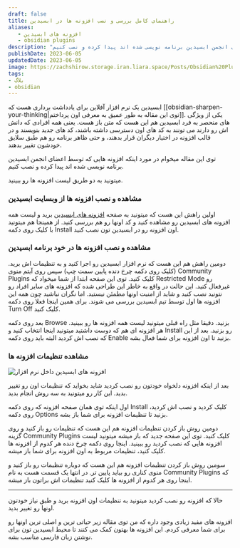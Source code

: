 ```yaml
---
draft: false
title: راهنمای کامل بررسی و نصب افزونه ها در ابسیدین
aliases: 
   - افزونه های ابسیدین
   - obsidian plugins
description: "توی این مقاله میخوام در مورد اینکه افزونه هایی که توسط اعضای انجمن ابسیدین برنامه نویسی شده اند پیدا کرده و نصب کنیم."
publishDate: 2023-06-05
updatedDate: 2023-06-05
image: https://zachshirow.storage.iran.liara.space/Posts/Obsidian%20Plugins.jpg
tags: 
- بلاگ
- obsidian
---
```



ابسیدین یک نرم افزار آفلاین برای یادداشت برداری هست که [[obsidian-sharpen-your-thinking|توی این مقاله به طور عمیق به معرفی اون پرداختم]]. یکی از ویژگی های منحصر به فرد ابسیدین هم این هست که متن باز هست. یعنی همه افرادی که دانش اش رو دارند می تونند به کد های اون دسترسی داشته باشند، کد های جدید بنویسند و در قالب افزونه در اختیار دیگران قرار بدهند، و حتی ظاهر برنامه رو هم طبق سلایق خودشون تغییر بدهند. 

توی این مقاله میخوام در مورد اینکه افزونه هایی که توسط اعضای انجمن ابسیدین برنامه نویسی شده اند پیدا کرده و نصب کنیم. 

میتونید به دو طریق لیست افزونه ها رو ببینید. 

### مشاهده و نصب افزونه ها از وبسایت ابسیدین

اولین راهش این هست که میتونید به صفحه [افزونه های ابسیدین](https://obsidian.md/plugins) برید و لیست همه افزونه های ابسیدین رو مشاهده کنید و کد اونها رو هم بررسی کنید. از همینجا هم میتونید با کلیک روی دکمه Install اون افزونه رو در ابسیدین تون نصب کنید. 

### مشاهده و نصب افزونه ها در خود برنامه ابسیدین

دومین راهش هم این هست که نرم افزار ابسیدین رو اجرا کنید و به تنظیمات اش برید. (کلیک روی دکمه چرخ دنده پایین سمت چپ) سپس روی آیتم منوی Community Plugins کلیک کنید. توی این صفحه ابتدا از شما میخواد که Restricted Mode رو غیرفعال کنید. این حالت در واقع به خاطر این طراحی شده که افزونه های سایر افراد رو نتونید نصب کنید و شاید از امنیت اونها مطمئن نیستید. اما نگران نباشید چون همه این افزونه ها اول توسط تیم ابسیدین بررسی می شوند. برای همین اینجا فعلا روی دکمه Turn Off کلیک کنید. 

بعد روی دکمه Browse بزنید. دقیقا مثل راه قبلی میتونید لیست همه افزونه ها رو ببینید. هر افزونه ای هم که دوست داشتید میتونید اینجا انتخاب کنید و Install رو بزنید. بعد از این که نصب اش کردید البته باید روی دکمه Enable بزنید تا اون افزونه برای شما فعال بشه. 

### مشاهده تنظیمات افزونه ها

![افزونه های ابسیدین داخل نرم افزار](https://zachshirow.storage.iran.liara.space/Posts/obsidian-plugins-01.png)

بعد از اینکه افزونه دلخواه خودتون رو نصب کردید شاید بخواید که تنظیمات اون رو تغییر بدید. این کار رو میتونید به سه روش انجام بدید. 

اول اینکه توی همان صفحه افزونه که روی دکمه Install کلیک کردید و نصب اش کردید، روی دکمه Options بزنید تا تنظیمات افزونه برای شما باز بشه. 

دومین روش باز کردن تنظیمات افزونه هم این هست که تنظیمات رو باز کنید و روی گزینه Community Plugins کلیک کنید. توی این صفحه جدید که باز میشه میتونید لیست افزونه هایی که نصب کردید رو ببینید. اینجا روی دکمه چرخ دنده هر کدوم از افزونه ها کلیک کنید، تنظیمات مربوط به اون افزونه برای شما باز میشه. 

سومین روش باز کردن تنظیمات افزونه هم این هست که دوباره تنظیمات رو باز کنید و منوی کناری رو بیاید پایین تر. در انتها یک قسمت هست به نام Community Plugins که اینجا روی هر کدوم از افزونه ها کلیک کنید تنظیمات اش براتون باز میشه. 

---

حالا که افزونه رو نصب کردید میتونید به تنظیمات اون افزونه برید و طبق نیاز خودتون اونها رو تغییر بدید. 

افزونه های مفید زیادی وجود داره که من توی مقاله زیر حیاتی ترین و اصلی ترین اونها رو برای شما معرفی کردم. این افزونه ها بهتون کمک می کنند تا محیط ابسیدین تون برای نوشتن زبان فارسی مناسب بشه. 

